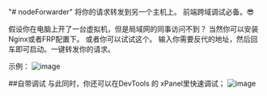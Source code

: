 "# nodeForwarder" 
将你的请求转发到另一个主机上。
前端跨域调试必备。😎

假设你在电脑上开了一台虚拟机，但是局域网的同事访问不到？
当然你可以安装Nginx或者FRP配置下。
或者你可以试试这个。
输入你需要反代的地址，然后回车即可启动。一键转发你的请求。

示例：
![image](https://user-images.githubusercontent.com/67962064/153331597-22647076-2643-4571-be3a-545c318952ae.png)

##自带调试
与此同时，你还可以在DevTools 的 xPanel里快速调试；
![image](https://user-images.githubusercontent.com/67962064/153333408-3e205d3b-9202-49e2-a8da-a8dfc5851b80.png)

